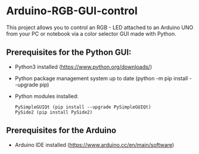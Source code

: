 # Arduino-RGB-GUI-control
This project allows you to control an RGB - LED attached to an Arduino UNO from your PC or notebook via a color selector GUI made with Python.

## Prerequisites for the Python GUI:


* Python3 installed (https://www.python.org/downloads/)

* Python package management system up to date (python -m pip install --upgrade pip)

* Python modules installed:

      PySimpleGUIQt (pip install --upgrade PySimpleGUIQt)
      PySide2 (pip install PySide2)


## Prerequisites for the Arduino

* Arduino IDE installed (https://www.arduino.cc/en/main/software)

